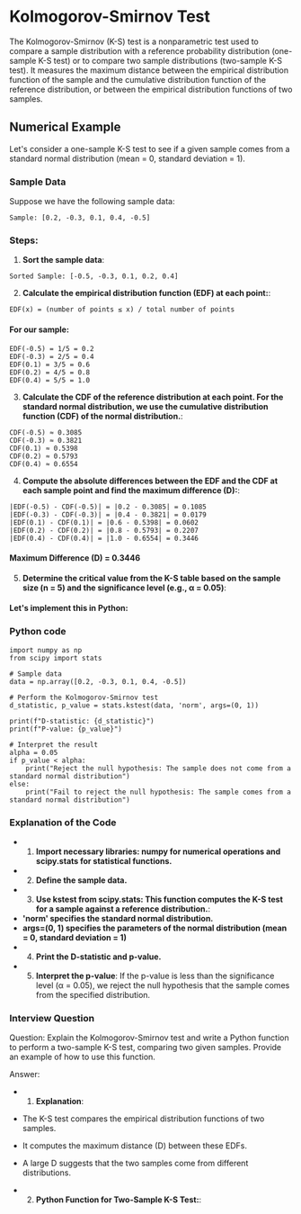 # Kolmogorov-Smirnov Test

The Kolmogorov-Smirnov (K-S) test is a nonparametric test used to compare a sample distribution with a reference probability distribution (one-sample K-S test) or to compare two sample distributions (two-sample K-S test). It measures the maximum distance between the empirical distribution function of the sample and the cumulative distribution function of the reference distribution, or between the empirical distribution functions of two samples.

## Numerical Example

Let's consider a one-sample K-S test to see if a given sample comes from a standard normal distribution (mean = 0, standard deviation = 1).

### Sample Data
Suppose we have the following sample data:

```
Sample: [0.2, -0.3, 0.1, 0.4, -0.5]
```

### Steps:
1. **Sort the sample data**:

```
Sorted Sample: [-0.5, -0.3, 0.1, 0.2, 0.4]
```

2. **Calculate the empirical distribution function (EDF) at each point:**:
```
EDF(x) = (number of points ≤ x) / total number of points
```

#### For our sample:
```
EDF(-0.5) = 1/5 = 0.2
EDF(-0.3) = 2/5 = 0.4
EDF(0.1) = 3/5 = 0.6
EDF(0.2) = 4/5 = 0.8
EDF(0.4) = 5/5 = 1.0
```

3. **Calculate the CDF of the reference distribution at each point. For the standard normal distribution, we use the cumulative distribution function (CDF) of the normal distribution.**:
```
CDF(-0.5) ≈ 0.3085
CDF(-0.3) ≈ 0.3821
CDF(0.1) ≈ 0.5398
CDF(0.2) ≈ 0.5793
CDF(0.4) ≈ 0.6554
```

4. **Compute the absolute differences between the EDF and the CDF at each sample point and find the maximum difference (D):**:
```
|EDF(-0.5) - CDF(-0.5)| = |0.2 - 0.3085| = 0.1085
|EDF(-0.3) - CDF(-0.3)| = |0.4 - 0.3821| = 0.0179
|EDF(0.1) - CDF(0.1)| = |0.6 - 0.5398| = 0.0602
|EDF(0.2) - CDF(0.2)| = |0.8 - 0.5793| = 0.2207
|EDF(0.4) - CDF(0.4)| = |1.0 - 0.6554| = 0.3446
```

#### Maximum Difference (D) = 0.3446

5. **Determine the critical value from the K-S table based on the sample size (n = 5) and the significance level (e.g., α = 0.05)**:

#### Let's implement this in Python:

### Python code

```
import numpy as np
from scipy import stats

# Sample data
data = np.array([0.2, -0.3, 0.1, 0.4, -0.5])

# Perform the Kolmogorov-Smirnov test
d_statistic, p_value = stats.kstest(data, 'norm', args=(0, 1))

print(f"D-statistic: {d_statistic}")
print(f"P-value: {p_value}")

# Interpret the result
alpha = 0.05
if p_value < alpha:
    print("Reject the null hypothesis: The sample does not come from a standard normal distribution")
else:
    print("Fail to reject the null hypothesis: The sample comes from a standard normal distribution")
```

### Explanation of the Code
- 1. **Import necessary libraries: numpy for numerical operations and scipy.stats for statistical functions.**
- 2. **Define the sample data.**
- 3. **Use kstest from scipy.stats: This function computes the K-S test for a sample against a reference distribution.**:
 - **'norm' specifies the standard normal distribution.**
 - **args=(0, 1) specifies the parameters of the normal distribution (mean = 0, standard deviation = 1)**
- 4. **Print the D-statistic and p-value.**
- 5. **Interpret the p-value**: If the p-value is less than the significance level (α = 0.05), we reject the null hypothesis that the sample comes from the specified distribution.

### Interview Question
Question: Explain the Kolmogorov-Smirnov test and write a Python function to perform a two-sample K-S test, comparing two given samples. Provide an example of how to use this function.

Answer:

- 1. **Explanation**:

- The K-S test compares the empirical distribution functions of two samples.
- It computes the maximum distance (D) between these EDFs.
- A large D suggests that the two samples come from different distributions.

- 2. **Python Function for Two-Sample K-S Test:**:
